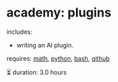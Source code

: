 # academy: plugins

includes:
- writing an AI plugin.

requires: [math](./math.md), [python](./python.md), [bash](./bash.md), [github](./github.md)

⏳ duration: 3.0 hours
